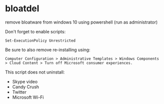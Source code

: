 # bloatdel

remove bloatware from windows 10 using powershell (run as administrator)

Don't forget to enable scripts:

```
Set-ExecutionPolicy Unrestricted
```

Be sure to also remove re-installing using:

```
Computer Configuration > Administrative Templates > Windows Components > Cloud Content > Turn off Microsoft consumer experiences.
```

This script does not uninstall:

* Skype video
* Candy Crush
* Twitter
* Microsoft Wi-Fi

